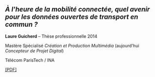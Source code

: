 *À l'heure de la mobilité connectée, quel avenir pour les données ouvertes de transport en commun ?*
-
**Laure Guicherd** – Thèse professionnelle 2014 

Mastère Spécialisé *Création et Production Multimédia*
(aujourd'hui *Concepteur de Projet Digital*)

Télécom ParisTech / INA

[[PDF]](https://github.com/lauregch/these-pro/raw/master/ThesePro_LaureGuicherd_2014.pdf)

